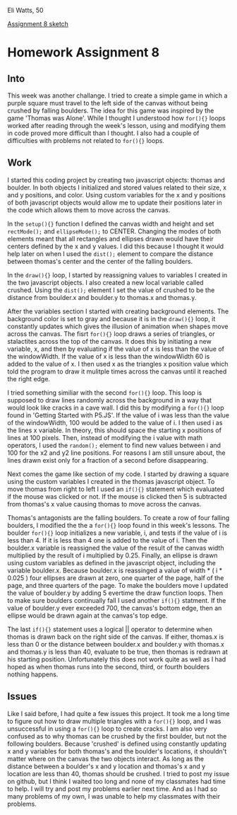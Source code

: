 Eli Watts, 50

[Assignment 8 sketch](https://wattse13.github.io/120_work/hw_8/)

# Homework Assignment 8

## Into

This week was another challange. I tried to create a simple game in which a purple square must travel to the left side of the canvas without being crushed by falling boulders. The idea for this game was inspired by the game 'Thomas was Alone'. While I thought I understood how `for(){}` loops worked after reading through the week's lesson, using and modifying them in code proved more difficult than I thought. I also had a couple of difficulties with problems not related to `for(){}` loops.

## Work

I started this coding project by creating two javascript objects: thomas and boulder. In both objects I initialized and stored values related to their size, x and y positions, and color. Using custom variables for the x and y positions of both javascript objects would allow me to update their positions later in the code which allows them to move across the canvas.

In the `setup(){}` function I defined the canvas width and height and set `rectMode();` and `ellipseMode();` to CENTER. Changing the modes of both elements meant that all rectangles and ellipses drawn would have their centers defined by the x and y values. I did this because I thought it would help later on when I used the `dist();` element to compare the distance between thomas's center and the center of the falling boulders.

In the `draw(){}` loop, I started by reassigning values to variables I created in the two javascript objects. I also created a new local variable called crushed. Using the `dist();` element I set the value of crushed to be the distance from boulder.x and boulder.y to thomas.x and thomas.y.

After the variables section I started with creating background elements. The background color is set to gray and because it is in the `draw(){}` loop, it constantly updates which gives the illusion of animation when shapes move across the canvas. The fisrt `for(){}` loop draws a series of triangles, or stalactites across the top of the canvas. It does this by initiating a new variable, x, and then by evaluating if the value of x is less than the value of the windowWidth. If the value of x is less than the windowWidth 60 is added to the value of x. I then used x as the triangles x position value which told the program to draw it mulitple times across the canvas until it reached the right edge.

I tried something similiar with the second `for(){}` loop. This loop is supposed to draw lines randomly across the background in a way that would look like cracks in a cave wall. I did this by modifying a `for(){}` loop found in 'Getting Started with P5.JS'. If the value of i was less than the value of the windowWidth, 100 would be added to the value of i. I then used i as the lines x variable. In theory, this should space the starting x positions of lines at 100 pixels. Then, instead of modifying the i value with math operators, I used the `random();` element to find new values between i and 100 for the x2 and y2 line positions. For reasons I am still unsure about, the lines drawn exist only for a fraction of a second before disappearing.

Next comes the game like section of my code. I started by drawing a square using the custom variables I created in the thomas javascript object. To move thomas from right to left I used an `if(){}` statement which evaluated if the mouse was clicked or not. If the mouse is clicked then 5 is subtracted from thomas's x value causing thomas to move across the canvas.

Thomas's antagonists are the falling boulders. To create a row of four falling boulders, I modified the the a `for(){}` loop found in this week's lessons. The boulder `for(){}` loop initializes a new variable, i, and tests if the value of i is less than 4. If it is less than 4 one is added to the value of i. Then the boulder.x variable is reassigned the value of the result of the canvas width multiplied by the result of i multiplied by 0.25. Finally, an ellipse is drawn using custom variables as defined in the javascript object, including the variable boulder.x. Because boulder.x is reassinged a value of width * ( i * 0.025 ) four ellipses are drawn at zero, one quarter of the page, half of the page, and three quarters of the page. To make the boulders move I updated the value of boulder.y by adding 5 evertime the draw function loops. Then to make sure boulders continually fall I used another `if(){}` statment. If the value of boulder.y ever exceeded 700, the canvas's bottom edge, then an ellipse would be drawn again at the canvas's top edge.

The last `if(){}` statement uses a logical || operator to determine when thomas is drawn back on the right side of the canvas. If either, thomas.x is less than 0 or the distance between boulder.x and boulder.y with thomas.x and thomas.y is less than 40, evaluate to be true, then thomas is redrawn at his starting position. Unfortunately this does not work quite as well as I had hoped as when thomas runs into the second, third, or fourth boulders nothing happens.

## Issues

Like I said before, I had quite a few issues this project. It took me a long time to figure out how to draw multiple triangles with a `for(){}` loop, and I was unsuccessful in using a `for(){}` loop to create cracks. I am also very confused as to why thomas can be crushed by the first boulder, but not the following boulders. Because 'crushed' is defined using constantly updating x and y variables for both thomas's and the boulder's locations, it shouldn't matter where on the canvas the two objects interact. As long as the distance between a boulder's x and y location and thomas's x and y location are less than 40, thomas should be crushed. I tried to post my issue on github, but I think I waited too long and none of my classmates had time to help. I will try and post my problems earlier next time. And as I had so many problems of my own, I was unable to help my classmates with their problems. 
